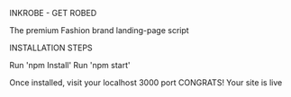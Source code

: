 INKROBE - GET ROBED

The premium Fashion brand landing-page script


INSTALLATION STEPS

Run 'npm Install'
Run 'npm start'

Once installed, visit your localhost 3000 port 
CONGRATS! Your site is live
